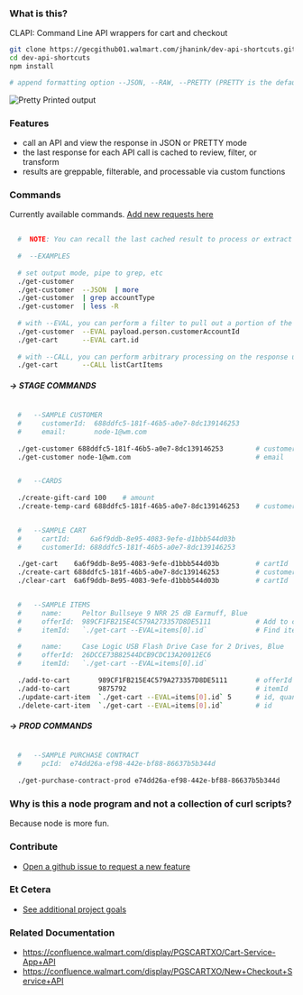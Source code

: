 ### What is this?

CLAPI: Command Line API wrappers for cart and checkout

```sh
git clone https://gecgithub01.walmart.com/jhanink/dev-api-shortcuts.git
cd dev-api-shortcuts
npm install
```
```sh
# append formatting option --JSON, --RAW, --PRETTY (PRETTY is the default)
```

![Pretty Printed output](https://gecgithub01.walmart.com/jhanink/dev-api-shortcuts/blob/master/assets/api-shortcuts-jh1.png?raw=true)

### Features

* call an API and view the response in JSON or PRETTY mode
* the last response for each API call is cached to review, filter, or transform
* results are greppable, filterable, and processable via custom functions


### Commands

Currently available commands. [Add new requests here](https://gecgithub01.walmart.com/jhanink/dev-api-shortcuts/issues)

```sh
  
  #  NOTE: You can recall the last cached result to process or extract information
   
  #  --EXAMPLES
  
  # set output mode, pipe to grep, etc
  ./get-customer
  ./get-customer  --JSON  | more
  ./get-customer  | grep accountType
  ./get-customer  | less -R
  
  # with --EVAL, you can perform a filter to pull out a portion of the response
  ./get-customer  --EVAL payload.person.customerAccountId
  ./get-cart      --EVAL cart.id
  
  # with --CALL, you can perform arbitrary processing on the response using a custom function
  ./get-cart      --CALL listCartItems
  ```

##### → STAGE COMMANDS

```sh

  #   --SAMPLE CUSTOMER
  #     customerId:  688ddfc5-181f-46b5-a0e7-8dc139146253
  #     email:       node-1@wm.com
  
  ./get-customer 688ddfc5-181f-46b5-a0e7-8dc139146253        # customerId
  ./get-customer node-1@wm.com                               # email
```

```sh

  #   --CARDS
  
  ./create-gift-card 100    # amount
  ./create-temp-card 688ddfc5-181f-46b5-a0e7-8dc139146253    # customerId
```

```sh

  #   --SAMPLE CART
  #     cartId:     6a6f9ddb-8e95-4083-9efe-d1bbb544d03b
  #     customerId: 688ddfc5-181f-46b5-a0e7-8dc139146253
  
  ./get-cart    6a6f9ddb-8e95-4083-9efe-d1bbb544d03b         # cartId
  ./create-cart 688ddfc5-181f-46b5-a0e7-8dc139146253         # customerId
  ./clear-cart  6a6f9ddb-8e95-4083-9efe-d1bbb544d03b         # cartId
```

```sh

  #   --SAMPLE ITEMS
  #     name:     Peltor Bullseye 9 NRR 25 dB Earmuff, Blue
  #     offerId:  989CF1FB215E4C579A273357D8DE5111           # Add to cart
  #     itemId:   `./get-cart --EVAL=items[0].id`            # Find itemId after adding to cart
  
  #     name:     Case Logic USB Flash Drive Case for 2 Drives, Blue
  #     offerId:  26DCCE73B82544DCB9CDC13A20012EC6
  #     itemId:   `./get-cart --EVAL=items[0].id`
  
  ./add-to-cart       989CF1FB215E4C579A273357D8DE5111       # offerId
  ./add-to-cart       9875792                                # itemId
  ./update-cart-item  `./get-cart --EVAL=items[0].id` 5      # id, quantity   (not USItemId)
  ./delete-cart-item  `./get-cart --EVAL=items[0].id`        # id             (not USItemId)

```

##### → PROD COMMANDS

```sh

  #   --SAMPLE PURCHASE CONTRACT
  #     pcId:  e74dd26a-ef98-442e-bf88-86637b5b344d
   
  ./get-purchase-contract-prod e74dd26a-ef98-442e-bf88-86637b5b344d     # purchase contract Id
```



### Why is this a node program and not a collection of curl scripts?

Because node is more fun.



### Contribute

* [Open a github issue to request a new feature](https://gecgithub01.walmart.com/jhanink/dev-api-shortcuts/issues)



### Et Cetera

* [See additional project goals](project-goals.md)


### Related Documentation

* https://confluence.walmart.com/display/PGSCARTXO/Cart-Service-App+API
* https://confluence.walmart.com/display/PGSCARTXO/New+Checkout+Service+API

